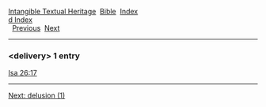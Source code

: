 [Intangible Textual Heritage](../../index)  [Bible](../index) 
[Index](index)   
[d Index](_d_)  
  [Previous](c03004)  [Next](c03006) 

------------------------------------------------------------------------

### &lt;delivery&gt; 1 entry

[Isa 26:17](../kjv/isa026.htm#017)  

------------------------------------------------------------------------

[Next: delusion (1)](c03006)
